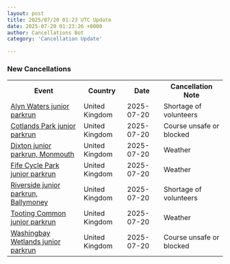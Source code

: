```yaml
---
layout: post
title: 2025/07/20 01:23 UTC Update
date: 2025-07-20 01:23:26 +0000
author: Cancellations Bot
category: 'Cancellation Update'

---
```


<h3>New Cancellations</h3>
<div class='hscrollable'>
<table style='width: 100%'>
    <tr>
        <th>Event</th>
        <th>Country</th>
        <th>Date</th>
        <th>Cancellation Note</th>
    </tr>
    <tr>
        <td><a href="https://www.parkrun.org.uk/alynwaters-juniors">Alyn Waters junior parkrun</a></td>
        <td>United Kingdom</td>
        <td>2025-07-20</td>
        <td>Shortage of volunteers</td>
    </tr>
    <tr>
        <td><a href="https://www.parkrun.org.uk/cotlandspark-juniors">Cotlands Park junior parkrun</a></td>
        <td>United Kingdom</td>
        <td>2025-07-20</td>
        <td>Course unsafe or blocked</td>
    </tr>
    <tr>
        <td><a href="https://www.parkrun.org.uk/dixton-juniors">Dixton junior parkrun, Monmouth</a></td>
        <td>United Kingdom</td>
        <td>2025-07-20</td>
        <td>Weather</td>
    </tr>
    <tr>
        <td><a href="https://www.parkrun.org.uk/fifecyclepark-juniors">Fife Cycle Park junior parkrun</a></td>
        <td>United Kingdom</td>
        <td>2025-07-20</td>
        <td>Weather</td>
    </tr>
    <tr>
        <td><a href="https://www.parkrun.org.uk/riversideballymoney-juniors">Riverside junior parkrun, Ballymoney</a></td>
        <td>United Kingdom</td>
        <td>2025-07-20</td>
        <td>Shortage of volunteers</td>
    </tr>
    <tr>
        <td><a href="https://www.parkrun.org.uk/tootingcommon-juniors">Tooting Common junior parkrun</a></td>
        <td>United Kingdom</td>
        <td>2025-07-20</td>
        <td>Weather</td>
    </tr>
    <tr>
        <td><a href="https://www.parkrun.org.uk/washingbaywetlands-juniors">Washingbay Wetlands junior parkrun</a></td>
        <td>United Kingdom</td>
        <td>2025-07-20</td>
        <td>Course unsafe or blocked</td>
    </tr>
</table>
</div>
